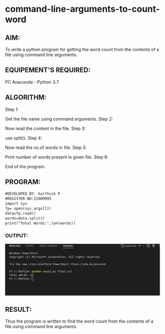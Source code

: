 # command-line-arguments-to-count-word
## AIM:
To write a python program for getting the word count from the contents of a file using command line arguments.
## EQUIPEMENT'S REQUIRED: 
PC
Anaconda - Python 3.7
## ALGORITHM: 

Step 1:

Get the file name using command arguments.
Step 2:

Now read the content in the file.
Step 3:

use split().
Step 4:

Now read the no.of words in file.
Step 5:

Print number of words present in given file.
Step 6:

End of the program.

## PROGRAM:
```
#DEVELOPED BY: karthick P
#REGISTER NO:22000995
import sys
fp= open(sys.argv[1])
data=fp.read()
words=data.split()
print("Total Words:",len(words))
```
### OUTPUT:

![](./comandline'.png)



## RESULT:
Thus the program is written to find the word count from the contents of a file using command line arguments.
